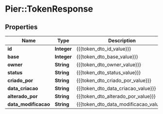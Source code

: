 # Pier::TokenResponse

## Properties
Name | Type | Description | Notes
------------ | ------------- | ------------- | -------------
**id** | **Integer** | {{{token_dto_id_value}}} | [optional] 
**base** | **Integer** | {{{token_dto_base_value}}} | [optional] 
**owner** | **String** | {{{token_dto_owner_value}}} | [optional] 
**status** | **String** | {{{token_dto_status_value}}} | [optional] 
**criado_por** | **String** | {{{token_dto_criado_por_value}}} | [optional] 
**data_criacao** | **String** | {{{token_dto_data_criacao_value}}} | [optional] 
**alterado_por** | **String** | {{{token_dto_alterado_por_value}}} | [optional] 
**data_modificacao** | **String** | {{{token_dto_data_modificacao_value}}} | [optional] 


